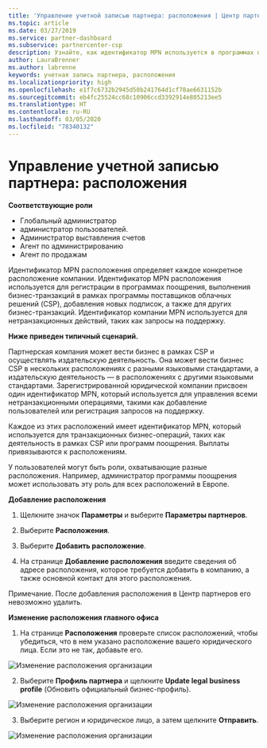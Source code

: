 ```yaml
---
title: 'Управление учетной записью партнера: расположения | Центр партнеров'
ms.topic: article
ms.date: 03/27/2019
ms.service: partner-dashboard
ms.subservice: partnercenter-csp
description: Узнайте, как идентификатор MPN используется в программах поощрений, бизнес-операциях CSP, подписках и других транзакциях CSP.
author: LauraBrenner
ms.author: labrenne
keywords: учетная запись партнера, расположения
ms.localizationpriority: high
ms.openlocfilehash: e1f7c6732b2945d50b241764d1cf78ae6631152b
ms.sourcegitcommit: eb4fc25524cc68c10906ccd3392914e805213ee5
ms.translationtype: HT
ms.contentlocale: ru-RU
ms.lasthandoff: 03/05/2020
ms.locfileid: "78340132"
---
```

# <a name="manage-your-partner-account-locations"></a>Управление учетной записью партнера: расположения

**Соответствующие роли**
-   Глобальный администратор
-   администратор пользователей.
-   Администратор выставления счетов
-   Агент по администрированию
-   Агент по продажам

Идентификатор MPN расположения определяет каждое конкретное расположение компании. Идентификатор MPN расположения используется для регистрации в программах поощрения, выполнения бизнес-транзакций в рамках программы поставщиков облачных решений (CSP), добавления новых подписок, а также для других бизнес-транзакций. Идентификатор компании MPN используется для нетранзакционных действий, таких как запросы на поддержку.

**Ниже приведен типичный сценарий.** 

Партнерская компания может вести бизнес в рамках CSP и осуществлять издательскую деятельность. Она может вести бизнес CSP в нескольких расположениях с разными языковыми стандартами, а издательскую деятельность — в расположениях с другими языковыми стандартами. Зарегистрированной юридической компании присвоен один идентификатор MPN, который используется для управления всеми нетранзакционными операциями, такими как добавление пользователей или регистрация запросов на поддержку. 

Каждое из этих расположений имеет идентификатор MPN, который используется для транзакционных бизнес-операций, таких как деятельность в рамках CSP или программ поощрения. Выплаты привязываются к расположениям.

У пользователей могут быть роли, охватывающие разные расположения. Например, администратор программы поощрения может использовать эту роль для всех расположений в Европе.

**Добавление расположения**

1. Щелкните значок **Параметры** и выберите **Параметры партнеров**. 

2. Выберите **Расположения**.

3. Выберите **Добавить расположение**.  

4. На странице **Добавление расположения** введите сведения об адресе расположения, которое требуется добавить в компанию, а также основной контакт для этого расположения.

Примечание. После добавления расположения в Центр партнеров его невозможно удалить.

**Изменение расположения главного офиса**

1. На странице **Расположения** проверьте список расположений, чтобы убедиться, что в нем указано расположение вашего юридического лица. Если это не так, добавьте его.

![Изменение расположения организации](images/updatepartnerprofile2.png)

2. Выберите **Профиль партнера** и щелкните **Update legal business profile** (Обновить официальный бизнес-профиль).

![Изменение расположения организации](images/updatepartnerprofile1.png)

3. Выберите регион и юридическое лицо, а затем щелкните **Отправить**.

![Изменение расположения организации](images/updatepartnerprofile3.png)

